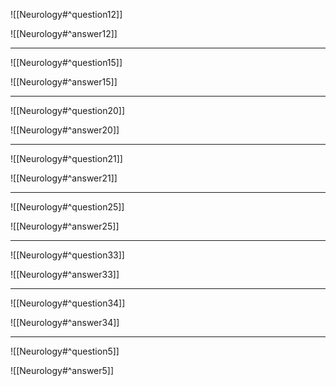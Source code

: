 ![[Neurology#^question12]] 

![[Neurology#^answer12]] 

***

![[Neurology#^question15]]

![[Neurology#^answer15]]

***

![[Neurology#^question20]]

![[Neurology#^answer20]]

***

![[Neurology#^question21]]

![[Neurology#^answer21]]

***

![[Neurology#^question25]]

![[Neurology#^answer25]]

***

![[Neurology#^question33]]

![[Neurology#^answer33]]

---

![[Neurology#^question34]]

![[Neurology#^answer34]]

***

![[Neurology#^question5]]

![[Neurology#^answer5]]